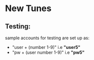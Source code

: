 # New Tunes

## Testing:
sample accounts for testing are set up as:
* "user + (number 1-9)" i.e **"user5"**
* "pw + (user number 1-9)" i.e **"pw5"**

